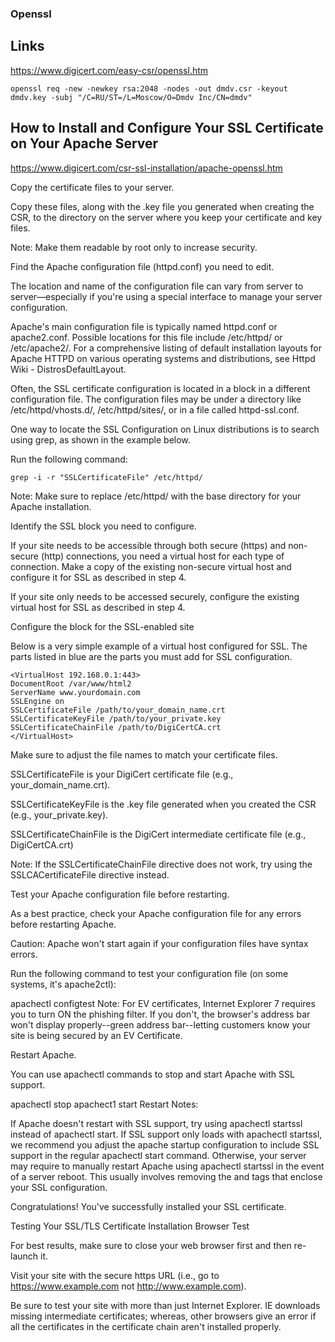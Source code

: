 ### Openssl

## Links

https://www.digicert.com/easy-csr/openssl.htm

```
openssl req -new -newkey rsa:2048 -nodes -out dmdv.csr -keyout dmdv.key -subj "/C=RU/ST=/L=Moscow/O=Dmdv Inc/CN=dmdv"
```

## How to Install and Configure Your SSL Certificate on Your Apache Server
https://www.digicert.com/csr-ssl-installation/apache-openssl.htm


Copy the certificate files to your server.

Copy these files, along with the .key file you generated when creating the CSR, to the directory on the server where you keep your certificate and key files.

Note: Make them readable by root only to increase security.

Find the Apache configuration file (httpd.conf) you need to edit.

The location and name of the configuration file can vary from server to server—especially if you're using a special interface to manage your server configuration.

Apache's main configuration file is typically named httpd.conf or apache2.conf. Possible locations for this file include /etc/httpd/ or /etc/apache2/. For a comprehensive listing of default installation layouts for Apache HTTPD on various operating systems and distributions, see Httpd Wiki - DistrosDefaultLayout.

Often, the SSL certificate configuration is located in a <VirtualHost> block in a different configuration file. The configuration files may be under a directory like /etc/httpd/vhosts.d/, /etc/httpd/sites/, or in a file called httpd-ssl.conf.

One way to locate the SSL Configuration on Linux distributions is to search using grep, as shown in the example below.

Run the following command:

```
grep -i -r "SSLCertificateFile" /etc/httpd/
```
Note: Make sure to replace /etc/httpd/ with the base directory for your Apache installation.

Identify the SSL <VirtualHost> block you need to configure.

If your site needs to be accessible through both secure (https) and non-secure (http) connections, you need a virtual host for each type of connection. Make a copy of the existing non-secure virtual host and configure it for SSL as described in step 4.

If your site only needs to be accessed securely, configure the existing virtual host for SSL as described in step 4.

Configure the <VirtualHost> block for the SSL-enabled site

Below is a very simple example of a virtual host configured for SSL. The parts listed in blue are the parts you must add for SSL configuration.

```
<VirtualHost 192.168.0.1:443>
DocumentRoot /var/www/html2
ServerName www.yourdomain.com
SSLEngine on
SSLCertificateFile /path/to/your_domain_name.crt
SSLCertificateKeyFile /path/to/your_private.key
SSLCertificateChainFile /path/to/DigiCertCA.crt
</VirtualHost>
```
Make sure to adjust the file names to match your certificate files.

SSLCertificateFile is your DigiCert certificate file (e.g., your_domain_name.crt).

SSLCertificateKeyFile is the .key file generated when you created the CSR (e.g., your_private.key).

SSLCertificateChainFile is the DigiCert intermediate certificate file (e.g., DigiCertCA.crt)

Note: If the SSLCertificateChainFile directive does not work, try using the SSLCACertificateFile directive instead.

Test your Apache configuration file before restarting.

As a best practice, check your Apache configuration file for any errors before restarting Apache.

Caution: Apache won't start again if your configuration files have syntax errors.

Run the following command to test your configuration file (on some systems, it's apache2ctl):

apachectl configtest
Note: For EV certificates, Internet Explorer 7 requires you to turn ON the phishing filter. If you don't, the browser's address bar won't display properly--green address bar--letting customers know your site is being secured by an EV Certificate.

Restart Apache.

You can use apachectl commands to stop and start Apache with SSL support.

apachectl stop
apachect1 start
Restart Notes:

If Apache doesn't restart with SSL support, try using apachectl startssl instead of apachectl start. If SSL support only loads with apachectl startssl, we recommend you adjust the apache startup configuration to include SSL support in the regular apachectl start command. Otherwise, your server may require to manually restart Apache using apachectl startssl in the event of a server reboot. This usually involves removing the <IfDefine SSL> and </IfDefine> tags that enclose your SSL configuration.

Congratulations! You've successfully installed your SSL certificate.

Testing Your SSL/TLS Certificate Installation
Browser Test

For best results, make sure to close your web browser first and then re-launch it.

Visit your site with the secure https URL (i.e., go to https://www.example.com not http://www.example.com).

Be sure to test your site with more than just Internet Explorer. IE downloads missing intermediate certificates; whereas, other browsers give an error if all the certificates in the certificate chain aren't installed properly.
